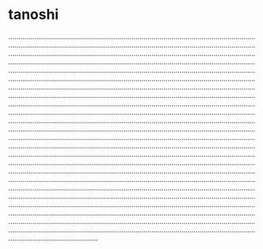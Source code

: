 # tanoshi

.............................................................................................................................................................................................................................................................................................................................................................................................................................................................................................................................................................................................................................................................................................................................................................................................................................................................................................................................................................................................................................................................................................................................................................................................................................................................................................................................................................................................................................................................................................................................................................................................................................................................................................................................................................................................................................................................................................................................................................................................................................................................................................................................................................................................................................................................................................................................................................................................................................................................................................................................................................................................................................................................................................................................................................................................................................................................................................................................................................................................................................................................................................................................................